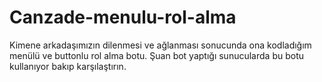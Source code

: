 # Canzade-menulu-rol-alma

Kimene arkadaşımızın dilenmesi ve ağlanması sonucunda ona kodladığım menülü ve buttonlu rol alma botu. Şuan bot yaptığı sunucularda bu botu kullanıyor bakıp karşılaştırın.
